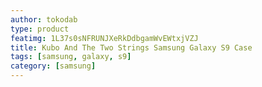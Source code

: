 ```yaml
---
author: tokodab
type: product
featimg: 1L37s0sNFRUNJXeRkDdbgamWvEWtxjVZJ
title: Kubo And The Two Strings Samsung Galaxy S9 Case
tags: [samsung, galaxy, s9]
category: [samsung]
---
```


